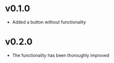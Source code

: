 # v0.1.0
- Added a button without functionality

# v0.2.0
- The functionality has been thoroughly improved